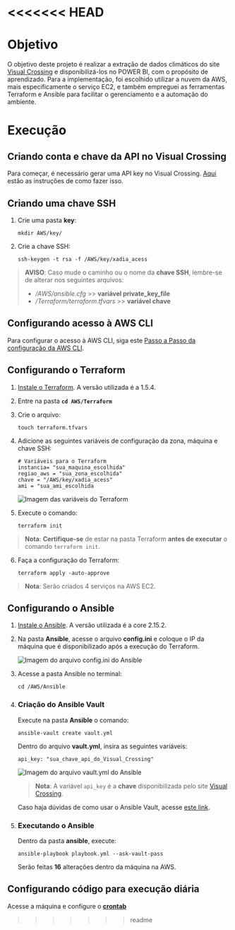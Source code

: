 <<<<<<< HEAD
=======

# Objetivo

O objetivo deste projeto é realizar a extração de dados climáticos do site [Visual Crossing](https://www.visualcrossing.com/) e disponibilizá-los no POWER BI, com o propósito de aprendizado. Para a implementação, foi escolhido utilizar a nuvem da AWS, mais especificamente o serviço EC2, e também empreguei as ferramentas Terraform e Ansible para facilitar o gerenciamento e a automação do ambiente.

# Execução

## Criando conta e chave da API no Visual Crossing

Para começar, é necessário gerar uma API key no Visual Crossing. [Aqui](https://www.visualcrossing.com/resources/documentation/weather-api/how-to-change-your-visual-crossing-weather-api-key/) estão as instruções de como fazer isso.

## Criando uma chave SSH

1. Crie uma pasta **key**:
   ```
   mkdir AWS/key/
   ```

2. Crie a chave SSH:
   ```
   ssh-keygen -t rsa -f /AWS/key/xadia_acess
   ```

> **AVISO**: Caso mude o caminho ou o nome da **chave SSH**, lembre-se de alterar nos seguintes arquivos:
>
> - */AWS/ansible.cfg* >> **variável private_key_file**
> - */Terraform/terraform.tfvars* >> **variável chave**

## Configurando acesso à AWS CLI

Para configurar o acesso à AWS CLI, siga este [Passo a Passo da configuração da AWS CLI](https://www.treinaweb.com.br/blog/como-instalar-e-configurar-o-aws-cli).

## Configurando o Terraform

1. [Instale o Terraform](https://developer.hashicorp.com/terraform/tutorials/aws-get-started/install-cli). A versão utilizada é a 1.5.4.

2. Entre na pasta **```cd AWS/Terraform```**

3. Crie o arquivo:
   ```
   touch terraform.tfvars
   ```

4. Adicione as seguintes variáveis de configuração da zona, máquina e chave SSH:

   ```
   # Variáveis para o Terraform
   instancia= "sua_maquina_escolhida"
   regiao_aws = "sua_zona_escolhida"
   chave = "/AWS/key/xadia_acess"
   ami = "sua_ami_escolhida
   ```

   ![Imagem das variáveis do Terraform](https://user-images.githubusercontent.com/84480805/257296571-42ef1bd0-2a3a-4220-9f43-e233ded9f3da.png)

5. Execute o comando:
   ```
   terraform init
   ```

> **Nota**: **Certifique-se** de estar na pasta Terraform **antes de executar** o comando `terraform init`.

6. Faça a configuração do Terraform:
   ```
   terraform apply -auto-approve
   ```

> **Nota**: Serão criados 4 serviços na AWS EC2.

## Configurando o Ansible

1. [Instale o Ansible](https://docs.ansible.com/ansible/latest/installation_guide/intro_installation.html). A versão utilizada é a core 2.15.2.

2. Na pasta **Ansible**, acesse o arquivo **config.ini** e coloque o IP da máquina que é disponibilizado após a execução do Terraform.

   ![Imagem do arquivo config.ini do Ansible](https://user-images.githubusercontent.com/84480805/257586033-69f6a946-eb4b-4409-a4dc-38acd0f5f0cc.PNG)

3. Acesse a pasta Ansible no terminal:
   ```
   cd /AWS/Ansible
   ```

4. ### Criação do Ansible Vault

   Execute na pasta **Ansible** o comando:
   ```
   ansible-vault create vault.yml
   ```

   Dentro do arquivo **vault.yml**, insira as seguintes variáveis:
   ```
   api_key: "sua_chave_api_do_Visual_Crossing"
   ```

   ![Imagem do arquivo vault.yml do Ansible](https://user-images.githubusercontent.com/84480805/257610802-33a23a48-f47b-453e-b306-28148a5b83fb.png)

   > **Nota**: A variável `api_key` é a **chave** disponibilizada pelo site [Visual Crossing](#criando-conta-e-chave-da-api--visual-crossing).

   Caso haja dúvidas de como usar o Ansible Vault, acesse [este link](https://www.redhat.com/sysadmin/introduction-ansible-vault).

5. ### Executando o Ansible

   Dentro da pasta **ansible**, execute:
   ```
   ansible-playbook playbook.yml --ask-vault-pass
   ```

   Serão feitas **16** alterações dentro da máquina na AWS.

## Configurando código para execução diária

Acesse a máquina e configure o **[crontab](https://acervolima.com/agendamento-de-scripts-python-no-linux/)**
>>>>>>> readme
